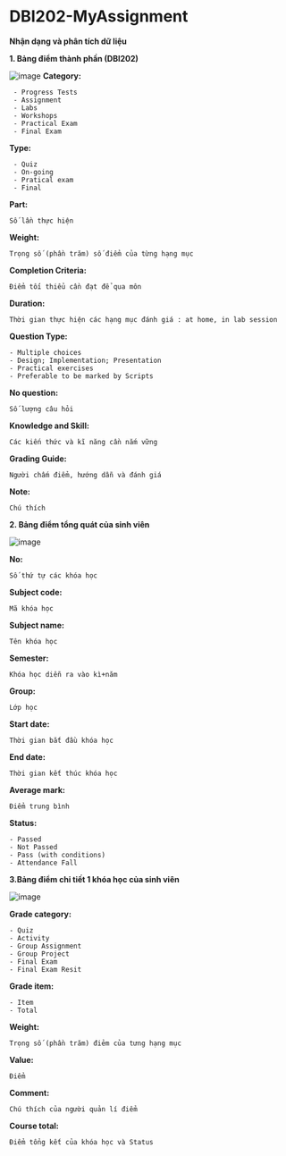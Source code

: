 # DBI202-MyAssignment
**Nhận dạng và phân tích dữ liệu**

**1. Bảng điểm thành phần (DBI202)**

![image](https://user-images.githubusercontent.com/107641676/178691437-1a5d9571-25cb-45c8-b033-c17896b5b5fe.png)
**Category:**
   ```
    - Progress Tests 
    - Assignment
    - Labs
    - Workshops
    - Practical Exam
    - Final Exam 
```
**Type:**
   ``` 
    - Quiz
    - On-going
    - Pratical exam
    - Final 
```
**Part:**
   ```
   Số lần thực hiện
```
**Weight:**
   ```
   Trọng số (phần trăm) số điểm của từng hạng mục
```
**Completion Criteria:**
   ```
   Điểm tối thiểu cần đạt để qua môn
```
**Duration:**
   ``` 
   Thời gian thực hiện các hạng mục đánh giá : at home, in lab session
```
**Question Type:**
   ```
   - Multiple choices
   - Design; Implementation; Presentation
   - Practical exercises
   - Preferable to be marked by Scripts
```
**No question:**
   ```
   Số lượng câu hỏi
```
**Knowledge and Skill:**
   ```
   Các kiến thức và kĩ năng cần nắm vững
```
**Grading Guide:**
   ```
   Người chấm điểm, hướng dẫn và đánh giá 
```
**Note:**
   ``` 
   Chú thích 
```

**2. Bảng điểm tổng quát của sinh viên**

![image](https://user-images.githubusercontent.com/107641676/178894224-ec8061a8-dbc6-4b31-86e5-50a2338b1742.png)

**No:**
   ```
   Số thứ tự các khóa học
```
**Subject code:**
   ```
   Mã khóa học
```
**Subject name:**
   ```
   Tên khóa học
```
**Semester:**
   ```
   Khóa học diễn ra vào kì+năm
```
**Group:**
   ```
   Lớp học
```
**Start date:**
   ```
   Thời gian bắt đầu khóa học
```
**End date:**
   ``` 
   Thời gian kết thúc khóa học
```
**Average mark:**
   ```
   Điểm trung bình
```
**Status:**
   ```
   - Passed
   - Not Passed
   - Pass (with conditions)
   - Attendance Fall
```

**3.Bảng điểm chi tiết 1 khóa học của sinh viên**

![image](https://user-images.githubusercontent.com/107641676/178895485-1edc1425-99da-4036-af1a-77d3124a6443.png)


**Grade category:**
   ```
   - Quiz
   - Activity
   - Group Assignment
   - Group Project
   - Final Exam
   - Final Exam Resit
```
**Grade item:**
   ```
   - Item
   - Total
```
**Weight:**
   ```
   Trọng số (phần trăm) điẻm của tưng hạng mục
```
**Value:**
   ```
   Điểm
```
**Comment:**
   ```
   Chú thích của người quản lí điểm
```
**Course total:**
   ```
   Điểm tổng kết của khóa học và Status
```    
  
